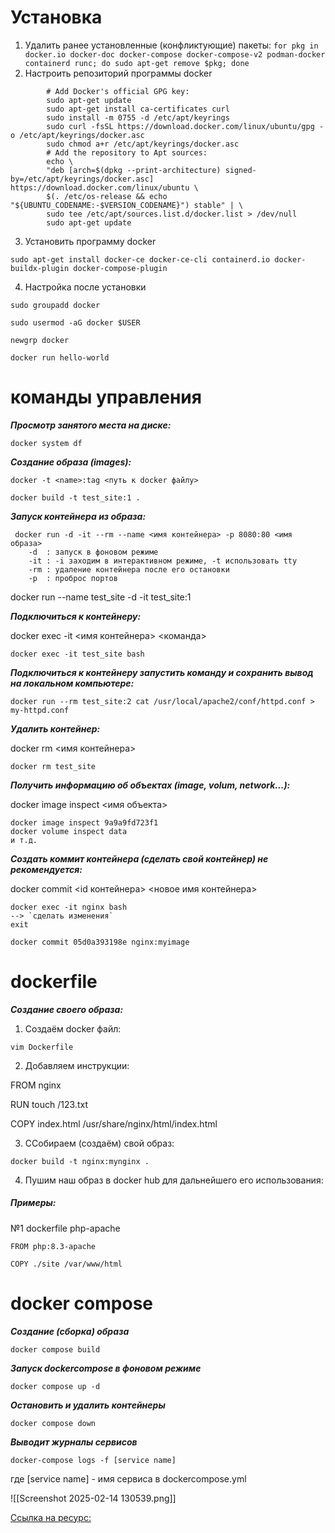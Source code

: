 # Установка

1. Удалить ранее установленные (конфликтующие) пакеты:
		`for pkg in docker.io docker-doc docker-compose docker-compose-v2 podman-docker containerd runc; do sudo apt-get remove $pkg; done`
2. Настроить репозиторий программы docker
```
		# Add Docker's official GPG key:
		sudo apt-get update
		sudo apt-get install ca-certificates curl
		sudo install -m 0755 -d /etc/apt/keyrings
		sudo curl -fsSL https://download.docker.com/linux/ubuntu/gpg -o /etc/apt/keyrings/docker.asc
		sudo chmod a+r /etc/apt/keyrings/docker.asc
		# Add the repository to Apt sources:
		echo \
		"deb [arch=$(dpkg --print-architecture) signed-by=/etc/apt/keyrings/docker.asc] https://download.docker.com/linux/ubuntu \
		$(. /etc/os-release && echo "${UBUNTU_CODENAME:-$VERSION_CODENAME}") stable" | \
		sudo tee /etc/apt/sources.list.d/docker.list > /dev/null
		sudo apt-get update
```
3. Установить программу docker
```
sudo apt-get install docker-ce docker-ce-cli containerd.io docker-buildx-plugin docker-compose-plugin
```
4. Настройка после установки
```
sudo groupadd docker
```

```
sudo usermod -aG docker $USER
```

```
newgrp docker
```

```
docker run hello-world
```

# команды управления

***Просмотр занятого места на диске:***
```
docker system df
```

***Создание образа (images):***

```
docker -t <name>:tag <путь к docker файлу>

docker build -t test_site:1 .
```

***Запуск контейнера из образа:***
```
 docker run -d -it --rm --name <имя контейнера> -p 8080:80 <имя образа>
	-d  : запуск в фоновом режиме
	-it : -i заходим в интерактивном режиме, -t использовать tty
	-rm : удаление контейнера после его остановки
	-p  : проброс портов
```
docker run --name test_site -d -it test_site:1 

***Подключиться к контейнеру:***

docker exec -it <имя контейнера> <команда>

```
docker exec -it test_site bash
```
***Подключиться к контейнеру запустить команду и сохранить вывод на локальном компьютере:***

```
docker run --rm test_site:2 cat /usr/local/apache2/conf/httpd.conf > my-httpd.conf
```

***Удалить контейнер:***

docker rm <имя контейнера>

```
docker rm test_site
```

***Получить информацию об объектах (image, volum, network...):***

docker image inspect <имя объекта>

```
docker image inspect 9a9a9fd723f1
docker volume inspect data
и т.д.
```

***Создать коммит контейнера (сделать свой контейнер) не рекомендуется:***

docker commit <id контейнера> <новое имя контейнера>

```
docker exec -it nginx bash
--> `сделать изменения`
exit

docker commit 05d0a393198e nginx:myimage
```
# dockerfile

***Создание своего образа:***

1. Создаём docker файл:

```
vim Dockerfile
```

2. Добавляем инструкции:

FROM nginx

RUN touch /123.txt

COPY index.html /usr/share/nginx/html/index.html

3. CСобираем (создаём) свой образ:

```
docker build -t nginx:mynginx .
```

4. Пушим наш образ в docker hub для дальнейшего его использования:


##### Примеры:
№1 dockerfile php-apache
```
FROM php:8.3-apache

COPY ./site /var/www/html
```

# docker compose

***Создание (сборка) образа***

```
docker compose build
```

***Запуск dockercompose в фоновом режиме***

```
docker compose up -d
```
***Остановить и удалить контейнеры***

```
docker compose down
```

***Выводит журналы сервисов***

```
docker-compose logs -f [service name]
```
где [service name] - имя сервиса в dockercompose.yml

![[Screenshot 2025-02-14 130539.png]]

[Ссылка на ресурс:](https://habr.com/ru/articles/881882/)
